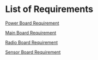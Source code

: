 # List of Requirements #

[Power Board Requirement](PowerBoardRequirement.md)

[Main Board Requirement](MainBoardRequirement.md)

[Radio Board Requirement](RadioBoardRequirement.md)

[Sensor Board Requirement](SensorBoardRequirement.md)